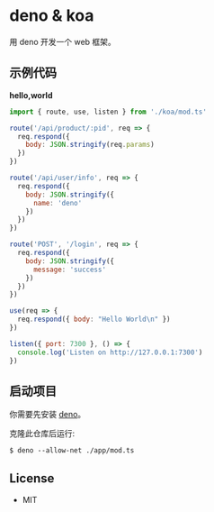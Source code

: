# deno & koa

用 deno 开发一个 web 框架。

## 示例代码

**hello,world**

```javascript
import { route, use, listen } from './koa/mod.ts'

route('/api/product/:pid', req => {
  req.respond({
    body: JSON.stringify(req.params)
  })
})

route('/api/user/info', req => {
  req.respond({
    body: JSON.stringify({
      name: 'deno'
    })
  })
})

route('POST', '/login', req => {
  req.respond({
    body: JSON.stringify({
      message: 'success'
    })
  })
})

use(req => {
  req.respond({ body: "Hello World\n" })
})

listen({ port: 7300 }, () => {
  console.log('Listen on http://127.0.0.1:7300')
})
```

## 启动项目

你需要先安装 [deno](https://deno.land/)。

克隆此仓库后运行:

```shell
$ deno --allow-net ./app/mod.ts
```

## License

- MIT
